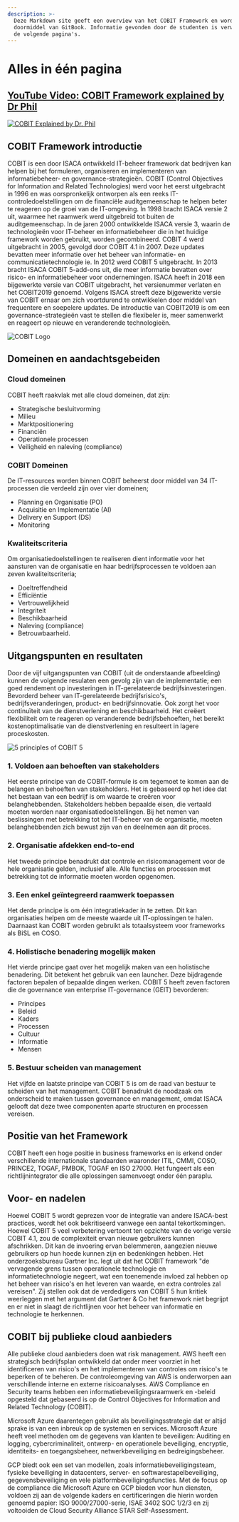 ```yaml
---
description: >-
  Deze Markdown site geeft een overview van het COBIT Framework en wordt gehost
  doormiddel van GitBook. Informatie gevonden door de studenten is verwerkt in
  de volgende pagina's.
---
```


# Alles in één pagina

## [YouTube Video: COBIT Framework explained by Dr Phil](https://www.youtube.com/watch?v=Ei3-1KgjARA)

[![COBIT Explained by Dr. Phil](https://memegenerator.net/img/images/300x300/1139490.jpg)](https://www.youtube.com/watch?v=Ei3-1KgjARA)   
  


## COBIT Framework introductie

COBIT is een door ISACA ontwikkeld IT-beheer framework dat bedrijven kan helpen bij het formuleren, organiseren en implementeren van informatiebeheer- en governance-strategieën. COBIT \(Control Objectives for Information and Related Technologies\) werd voor het eerst uitgebracht in 1996 en was oorspronkelijk ontworpen als een reeks IT-controledoelstellingen om de financiële auditgemeenschap te helpen beter te reageren op de groei van de IT-omgeving. In 1998 bracht ISACA versie 2 uit, waarmee het raamwerk werd uitgebreid tot buiten de auditgemeenschap. In de jaren 2000 ontwikkelde ISACA versie 3, waarin de technologieën voor IT-beheer en informatiebeheer die in het huidige framework worden gebruikt, worden gecombineerd. COBIT 4 werd uitgebracht in 2005, gevolgd door COBIT 4.1 in 2007. Deze updates bevatten meer informatie over het beheer van informatie- en communicatietechnologie ie. In 2012 werd COBIT 5 uitgebracht. In 2013 bracht ISACA COBIT 5-add-ons uit, die meer informatie bevatten over risico- en informatiebeheer voor ondernemingen. ISACA heeft in 2018 een bijgewerkte versie van COBIT uitgebracht, het versienummer verlaten en het COBIT2019 genoemd. Volgens ISACA streeft deze bijgewerkte versie van COBIT ernaar om zich voortdurend te ontwikkelen door middel van frequentere en soepelere updates. De introductie van COBIT2019 is om een governance-strategieën vast te stellen die flexibeler is, meer samenwerkt en reageert op nieuwe en veranderende technologieën.

![COBIT Logo](https://ab-audit.com/wp-content/uploads/2020/07/COBIT-2019-Design-and-Implementtion.png)

## Domeinen en aandachtsgebeiden

### Cloud domeinen

COBIT heeft raakvlak met alle cloud domeinen, dat zijn:

* Strategische besluitvorming
* Milieu
* Marktpositionering
* Financiën
* Operationele processen
* Veiligheid en naleving \(compliance\)

### COBIT Domeinen

De IT-resources worden binnen COBIT beheerst door middel van 34 IT-processen die verdeeld zijn over vier domeinen;

* Planning en Organisatie \(PO\)
* Acquisitie en Implementatie \(AI\)
* Delivery en Support \(DS\)
* Monitoring

### Kwaliteitscriteria

Om organisatiedoelstellingen te realiseren dient informatie voor het aansturen van de organisatie en haar bedrijfsprocessen te voldoen aan zeven kwaliteitscriteria;

* Doeltreffendheid
* Efficiëntie
* Vertrouwelijkheid
* Integriteit
* Beschikbaarheid
* Naleving \(compliance\)
* Betrouwbaarheid.

## Uitgangspunten en resultaten

Door de vijf uitgangspunten van COBIT \(uit de onderstaande afbeelding\) kunnen de volgende resulaten een gevolg zijn van de implementatie; een goed rendement op investeringen in IT-gerelateerde bedrijfsinvesteringen. Bevorderd beheer van IT-gerelateerde bedrijfsrisico's, bedrijfsveranderingen, product- en bedrijfsinnovatie. Ook zorgt het voor continuïteit van de dienstverlening en beschikbaarheid. Het creëert flexibiliteit om te reageren op veranderende bedrijfsbehoeften, het bereikt kostenoptimalisatie van de dienstverlening en resulteert in lagere proceskosten.

![5 principles of COBIT 5](https://i.pinimg.com/originals/53/a2/13/53a213645436189d1df328bfe7a88960.jpg)

### 1. Voldoen aan behoeften van stakeholders

Het eerste principe van de COBIT-formule is om tegemoet te komen aan de belangen en behoeften van stakeholders. Het is gebaseerd op het idee dat het bestaan van een bedrijf is om waarde te creëren voor belanghebbenden. Stakeholders hebben bepaalde eisen, die vertaald moeten worden naar organisatiedoelstellingen. Bij het nemen van beslissingen met betrekking tot het IT-beheer van de organisatie, moeten belanghebbenden zich bewust zijn van en deelnemen aan dit proces.   
  


### 2. Organisatie afdekken end-to-end

Het tweede principe benadrukt dat controle en risicomanagement voor de hele organisatie gelden, inclusief alle. Alle functies en processen met betrekking tot de informatie moeten worden opgenomen.   
  


### 3. Een enkel geïntegreerd raamwerk toepassen

Het derde principe is om één integratiekader in te zetten. Dit kan organisaties helpen om de meeste waarde uit IT-oplossingen te halen. Daarnaast kan COBIT worden gebruikt als totaalsysteem voor frameworks als BiSL en COSO.   
  


### 4. Holistische benadering mogelijk maken

Het vierde principe gaat over het mogelijk maken van een holistische benadering. Dit betekent het gebruik van een launcher. Deze bijdragende factoren bepalen of bepaalde dingen werken. COBIT 5 heeft zeven factoren die de governance van enterprise IT-governance \(GEIT\) bevorderen:

* Principes
* Beleid
* Kaders
* Processen
* Cultuur
* Informatie
* Mensen

### 5. Bestuur scheiden van management

Het vijfde en laatste principe van COBIT 5 is om de raad van bestuur te scheiden van het management. COBIT benadrukt de noodzaak om onderscheid te maken tussen governance en management, omdat ISACA gelooft dat deze twee componenten aparte structuren en processen vereisen.   
  


## Positie van het Framework

COBIT heeft een hoge positie in business frameworks en is erkend onder verschillende internationale standaarden waaronder ITIL, CMMI, COSO, PRINCE2, TOGAF, PMBOK, TOGAF en ISO 27000. Het fungeert als een richtlijnintegrator die alle oplossingen samenvoegt onder één paraplu.   
  


## Voor- en nadelen

Hoewel COBIT 5 wordt geprezen voor de integratie van andere ISACA-best practices, wordt het ook bekritiseerd vanwege een aantal tekortkomingen. Hoewel COBIT 5 veel verbetering vertoont ten opzichte van de vorige versie COBIT 4.1, zou de complexiteit ervan nieuwe gebruikers kunnen afschrikken. Dit kan de invoering ervan belemmeren, aangezien nieuwe gebruikers op hun hoede kunnen zijn en bedenkingen hebben. Het onderzoeksbureau Gartner Inc. legt uit dat het COBIT framework "de vervagende grens tussen operationele technologie en informatietechnologie negeert, wat een toenemende invloed zal hebben op het beheer van risico's en het leveren van waarde, en extra controles zal vereisen". Zij stellen ook dat de verdedigers van COBIT 5 hun kritiek weerleggen met het argument dat Gartner & Co het framework niet begrijpt en er niet in slaagt de richtlijnen voor het beheer van informatie en technologie te herkennen.   
  


## COBIT bij publieke cloud aanbieders

Alle publieke cloud aanbieders doen wat risk management. AWS heeft een strategisch bedrijfsplan ontwikkeld dat onder meer voorziet in het identificeren van risico's en het implementeren van controles om risico's te beperken of te beheren. De controleomgeving van AWS is onderworpen aan verschillende interne en externe risicoanalyses. AWS Compliance en Security teams hebben een informatiebeveiligingsraamwerk en -beleid opgesteld dat gebaseerd is op de Control Objectives for Information and Related Technology \(COBIT\).

Microsoft Azure daarentegen gebruikt als beveiligingsstrategie dat er altijd sprake is van een inbreuk op de systemen en services. Microsoft Azure heeft veel methoden om de gegevens van klanten te beveiligen: Auditing en logging, cybercriminaliteit, ontwerp- en operationele beveiliging, encryptie, identiteits- en toegangsbeheer, netwerkbeveiliging en bedreigingsbeheer.

GCP biedt ook een set van modellen, zoals informatiebeveiligingsteam, fysieke beveiliging in datacenters, server- en softwarestapelbeveiliging, gegevensbeveiliging en vele platformbeveiligingsfuncties. Met de focus op de compliance die Microsoft Azure en GCP bieden voor hun diensten, voldoen zij aan de volgende kaders en certificeringen die hierin worden genoemd papier: ISO 9000/27000-serie, ISAE 3402 SOC 1/2/3 en zij voltooiden de Cloud Security Alliance STAR Self-Assessment.

